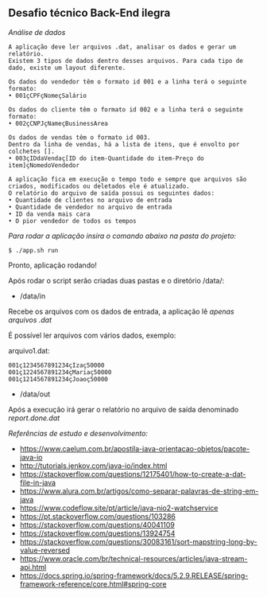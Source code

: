 ## Desafio técnico Back-End ilegra

*Análise de dados*

``` 
A aplicação deve ler arquivos .dat, analisar os dados e gerar um relatório.
Existem 3 tipos de dados dentro desses arquivos. Para cada tipo de dado, existe um layout diferente.

Os dados do vendedor têm o formato id 001 e a linha terá o seguinte formato:
• 001çCPFçNomeçSalário

Os dados do cliente têm o formato id 002 e a linha terá o seguinte formato:
• 002çCNPJçNameçBusinessArea

Os dados de vendas têm o formato id 003. 
Dentro da linha de vendas, há a lista de itens, que é envolto por colchetes []. 
• 003çIDdaVendaç[ID do item-Quantidade do item-Preço do item]çNomedoVendedor

A aplicação fica em execução o tempo todo e sempre que arquivos são criados, modificados ou deletados ele é atualizado.
O relatório do arquivo de saída possui os seguintes dados:
• Quantidade de clientes no arquivo de entrada
• Quantidade de vendedor no arquivo de entrada
• ID da venda mais cara
• O pior vendedor de todos os tempos

``` 

*Para rodar a aplicação insira o comando abaixo na pasta do projeto:*
``` 
$ ./app.sh run
```
Pronto, aplicação rodando!

Após rodar o script serão criadas duas pastas e o diretório /data/:
- /data/in

Recebe os arquivos com os dados de entrada, a aplicação lê *apenas arquivos .dat*

É possível ler arquivos com vários dados, exemplo:

arquivo1.dat:
``` 
001ç1234567891234çIzaç50000
001ç1224567891234çMariaç50000
001ç1214567891234çJoaoç50000
```

- /data/out

Após a execução irá gerar o relatório no arquivo de saída denominado *report.done.dat*



*Referências de estudo e desenvolvimento:*
- https://www.caelum.com.br/apostila-java-orientacao-objetos/pacote-java-io
- http://tutorials.jenkov.com/java-io/index.html
- https://stackoverflow.com/questions/12175401/how-to-create-a-dat-file-in-java
- https://www.alura.com.br/artigos/como-separar-palavras-de-string-em-java
- https://www.codeflow.site/pt/article/java-nio2-watchservice
- https://pt.stackoverflow.com/questions/103286
- https://stackoverflow.com/questions/40041109
- https://stackoverflow.com/questions/13924754
- https://stackoverflow.com/questions/30083161/sort-mapstring-long-by-value-reversed
- https://www.oracle.com/br/technical-resources/articles/java-stream-api.html
- https://docs.spring.io/spring-framework/docs/5.2.9.RELEASE/spring-framework-reference/core.html#spring-core




